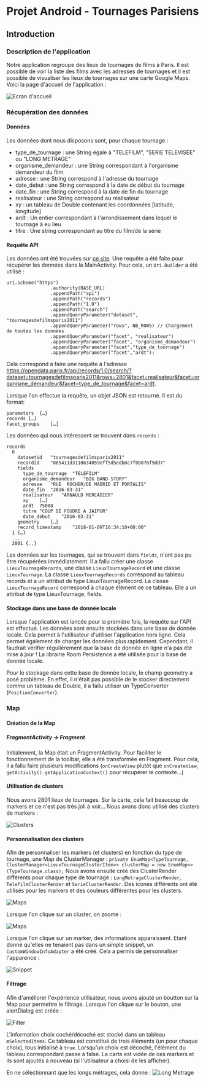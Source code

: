 # Projet Android - Tournages Parisiens

## Introduction
### Description de l'application
Notre application regroupe des lieux de tournages de films à Paris. Il est possible de voir la liste des films avec les adresses de tournages et il est possible de visualiser les lieux de tournages sur une carte Google Maps.
Voici la page d'accueil de l'application :

![Ecran d'accueil](screenshot/accueil.png?raw=true "Application")

### Récupération des données
#### Données
Les données dont nous disposons sont, pour chaque tournage :
* type_de_tournage :	une String égale à "TELEFILM", "SERIE TELEVISEE" ou "LONG METRAGE"
* organisme_demandeur :	une String correspondant à l'organisme demandeur du film
* adresse	: une String correspond à l'adresse du tournage
* date_debut : une String correspond à la date de début du tournage
* date_fin : une String correspond à la date de fin du tournage
* realisateur	: une String correspond au réalisateur
* xy : un tableau de Double contenant les coordonnées [latitude, longitude]
* ardt : Un entier correspondant à l'arrondissement dans lequel le tournage à eu lieu
* titre	: Une string correspondant au titre du film/de la série

#### Requête API
Les données ont été trouvées sur [ce site](https://opendata.paris.fr/explore/dataset/tournagesdefilmsparis2011/api/).
Une requête a été faite pour récupérer les données dans la MainActivity. Pour cela, un ```Uri.Builder``` a été utilisé : 
```
uri.scheme("https")
                .authority(BASE_URL)
                .appendPath("api")
                .appendPath("records")
                .appendPath("1.0")
                .appendPath("search")
                .appendQueryParameter("dataset", "tournagesdefilmsparis2011")
                .appendQueryParameter("rows", NB_ROWS) // Chargement de toutes les données
                .appendQueryParameter("facet", "realisateur")
                .appendQueryParameter("facet", "organisme_demandeur")
                .appendQueryParameter("facet","type_de_tournage")
                .appendQueryParameter("facet","ardt");
```
Cela correspond à faire une requête à l'adresse https://opendata.paris.fr/api/records/1.0/search/?dataset=tournagesdefilmsparis2011&rows=2801&facet=realisateur&facet=organisme_demandeur&facet=type_de_tournage&facet=ardt.

Lorsque l'on effectue la requête, un objet JSON est retourné. Il est du format:
```
parameters	{…}
records	[…]
facet_groups	[…]
```

Les données qui nous intéressent se trouvent dans ```records``` :
```
records
  0	
    datasetid	"tournagesdefilmsparis2011"
    recordid	"865411d3110634059eff5d5edb8c7f0b076f9dd7"
    fields	
      type_de_tournage	"TELEFILM"
      organisme_demandeur	"BIG BAND STORY"
      adresse	"RUE  ROCHER/DE MADRID ET PORTALIS"
      date_fin	"2016-03-31"
      realisateur	"ARNAULD MERCADIER"
      xy	[…]
      ardt	75008
      titre	"COUP DE FOUDRE A JAIPUR"
      date_debut	"2016-03-31"
    geometry	{…}
    record_timestamp	"2018-01-09T16:34:10+00:00"
  1	{…}
  ...
  2801 {..}
 ```
 Les données sur les tournages, qui se trouvent dans ```fields```, n'ont pas pu être récupérées immédiatement. Il a fallu créer une classe ```LieuxTournageRecords```, une classe ```LieuxTournageRecord``` et une classe ```LieuxTournage```.
 La classe ```LieuxTournageRecords``` correspond au tableau records et a un attribut de type LieuxTournageRecord. La classe ```LieuxTournageRecord``` correspond à chaque élément de ce tableau. Elle a un attribut de type LieuxTournage, fields. 
 

#### Stockage dans une base de donnée locale
Lorsque l'application est lancée pour la première fois, la requête sur l'API est effectué. Les données sont ensuite stockées dans une base de donnée locale. Cela permet à l'utilisateur d'utiliser l'application hors ligne. Cela permet également de charger les données plus rapidement. Cependant, il faudrait vérifier régulièrement que la base de donnée en ligne n'a pas été mise à jour !
La librairie Room Persistence a été utilisée pour la base de donnée locale.

Pour le stockage dans cette base de donnée locale, le champ geometry a posé problème. En effet, il n'était pas possible de le stocker directement comme un tableau de Double, il a fallu utiliser un TypeConverter (```PositionConverter```).

### Map
#### Création de la Map
##### FragmentActivity -> Fragment
Initialement, la Map était un FragmentActivity. Pour faciliter le fonctionnement de la toolbar, elle a été transformée en Fragment. Pour cela, il a fallu faire plusieurs modifications (```onCreateView``` plutôt que ```onCreateView```, ```getActivity().getApplicationContext()``` pour récupérer le contexte...)

#### Utilisation de clusters
Nous avons 2801 lieux de tournages. Sur la carte, cela fait beaucoup de markers et ce n'est pas très joli à voir... Nous avons donc utilisé des clusters de markers :

![Clusters](screenshot/clusters.png?raw=true "Clusters")

#### Personnalisation des clusters
Afin de personnaliser les markers (et clusters) en fonction du type de tournage, une Map de ClusterManager :
```private EnumMap<TypeTournage, ClusterManager<LieuxTournageClusterItem>> clusterMap = new EnumMap<>(TypeTournage.class);```
Nous avons ensuite créé des ClusterRender différents pour chaque type de tournage : ```LongMetrageClusterRender```, ```TelefilmClusterRender``` et ```SerieClusterRender```. 
Des icones différents ont été utilisés pour les markers et des couleurs différentes pour les clusters.

![Maps](screenshot/maps.png?raw=true "Maps")

Lorsque l'on clique sur un cluster, on zoome :

![Maps](screenshot/maps_zoom.png?raw=true "Maps")

Lorsque l'on clique sur un marker, des informations apparaissent. Etant donné qu'elles ne tenaient pas dans un simple snippet, un ```CustomWindowInfoAdapter``` a été créé. Cela a permis de personnaliser l'apparence :

![Snippet](screenshot/snippet.png?raw=true "Snippet")

#### Filtrage
Afin d'améliorer l'expérience utilisateur, nous avons ajouté un boutton sur la Map pour permettre le filtrage. Lorsque l'on clique sur le bouton, une alertDialog est créée :

![Filter](screenshot/filter.png?raw=true "Filter")

L'information choix coché/décoché est stocké dans un tableau ```mSelectedItems```. Ce tableau est constitué de trois éléments (un pour chaque choix), tous initialisé à ```true```. Lorsqu'un choix est décoché, l'élément du tableau correspondant passe à false. La carte est vidée de ces markers et ils sont ajoutés à nouveau (si l'utilisateur a choisi de les afficher).

En ne sélectionnant que les longs métrages, cela donne :
![Long Metrage](screenshot/maps_long_metrage.png?raw=true "Long Metrage")


